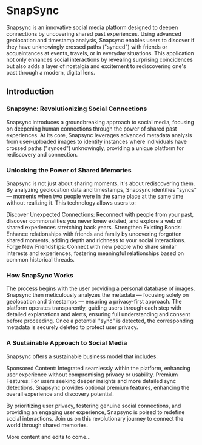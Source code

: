 # SnapSync
Snapsync is an innovative social media platform designed to deepen connections by uncovering shared past experiences. Using advanced geolocation and timestamp analysis, Snapsync enables users to discover if they have unknowingly crossed paths ("synced") with friends or acquaintances at events, travels, or in everyday situations. This application not only enhances social interactions by revealing surprising coincidences but also adds a layer of nostalgia and excitement to rediscovering one's past through a modern, digital lens.

## Introduction
### Snapsync: Revolutionizing Social Connections

Snapsync introduces a groundbreaking approach to social media, focusing on deepening human connections through the power of shared past experiences. At its core, Snapsync leverages advanced metadata analysis from user-uploaded images to identify instances where individuals have crossed paths ("synced") unknowingly, providing a unique platform for rediscovery and connection.

### Unlocking the Power of Shared Memories
Snapsync is not just about sharing moments, it's about rediscovering them. By analyzing geolocation data and timestamps, Snapsync identifies "syncs" — moments when two people were in the same place at the same time without realizing it. This technology allows users to:

Discover Unexpected Connections: Reconnect with people from your past, discover commonalities you never knew existed, and explore a web of shared experiences stretching back years.
Strengthen Existing Bonds: Enhance relationships with friends and family by uncovering forgotten shared moments, adding depth and richness to your social interactions.
Forge New Friendships: Connect with new people who share similar interests and experiences, fostering meaningful relationships based on common historical threads.

### How SnapSync Works
The process begins with the user providing a personal database of images. Snapsync then meticulously analyzes the metadata — focusing solely on geolocation and timestamps — ensuring a privacy-first approach. The platform operates transparently, guiding users through each step with detailed explanations and alerts, ensuring full understanding and consent before proceeding. Once a potential "sync" is detected, the corresponding metadata is securely deleted to protect user privacy.

### A Sustainable Approach to Social Media
Snapsync offers a sustainable business model that includes:

Sponsored Content: Integrated seamlessly within the platform, enhancing user experience without compromising privacy or usability.
Premium Features: For users seeking deeper insights and more detailed sync detections, Snapsync provides optional premium features, enhancing the overall experience and discovery potential.

By prioritizing user privacy, fostering genuine social connections, and providing an engaging user experience, Snapsync is poised to redefine social interactions. Join us on this revolutionary journey to connect the world through shared memories.

More content and edits to come...
